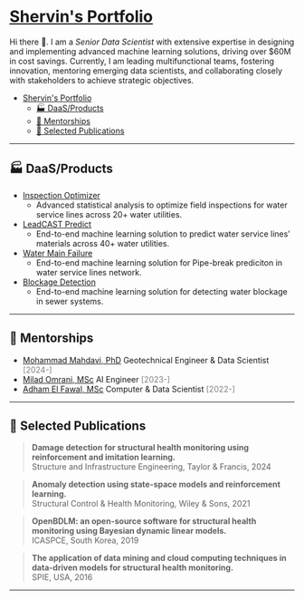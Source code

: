 # [Shervin's Portfolio](https://moderncan.github.io)

Hi there 👋. I am a *Senior Data Scientist* with extensive expertise in designing and implementing advanced machine learning solutions, driving over \$60M in cost savings. Currently, I am leading multifunctional teams, fostering innovation, mentoring emerging data scientists, and collaborating closely with stakeholders to achieve strategic objectives.

- [Shervin's Portfolio](#shervins-portfolio)
  - [🏭 DaaS/Products](#-daasproducts)
  - [🤝 Mentorships](#-mentorships)
  - [📗 Selected Publications](#-selected-publications)
<!-- - [💡 Blogposts/Talks](#-blogpoststalks) -->

---

## 🏭 DaaS/Products

- [Inspection Optimizer](/pages/inspection_optimizer.md)
  - Advanced statistical analysis to optimize field inspections for water service lines across 20+ water utilities.
- [LeadCAST Predict](/pages/leadcast_predict.md)
  - End-to-end machine learning solution to predict water service lines' materials across 40+ water utilities.
- [Water Main Failure](/pages/water_main_failure.md)
  - End-to-end machine learning solution for Pipe-break prediciton in water service lines network.
- [Blockage Detection](/pages/blockage_detection.md)
  - End-to-end machine learning solution for detecting water blockage in sewer systems.

<!--
<div style="display: flex; justify-content: space-between;">

<div style="flex: 1; margin-right: 10px;">

##### [Inspection Optimizer](/pages/inspection_optimizer.md)

Advanced statistical analysis to optimize field inspections for water service lines across +20 water utilities.

[more](/pages/inspection_optimizer.md)
</div>

<div style="flex: 1; margin-left: 10px;">

##### [LeadCAST Predict](/pages/leadcast_predict.md)
End-to-end machine learning solution to predict water service lines' materials according to Lead and Copper Rule Revisions (LCRR).

[more](/pages/leadcast_predict.md)
</div>

</div>

<div style="display: flex; justify-content: space-between;">

<div style="flex: 1; margin-right: 10px;">

##### [Water Main Failure](/pages/water_main_failure.md)
End-to-end machine learning solution for Pipe-break prediciton in water service lines network.
[more](/pages/water_main_failure.md)
</div>

<div style="flex: 1; margin-left: 10px;">

##### [Pipe Blockage Detection](/pages/blockage_detection.md)
End-to-end machine learning solution for detecting water blockage in sewer systems.

[more](/pages/blockage_detection.md)
</div>

</div>
-->

---

## 🤝 Mentorships

* [Mohammad Mahdavi, PhD](https://www.linkedin.com/in/mohammadmahdavi/) Geotechnical Engineer & Data Scientist <span style="color: grey;">[2024-]</span>
* [Milad Omrani, MSc](https://www.linkedin.com/in/miladomrani1987/) AI Engineer <span style="color: grey;">[2023-]</span>
* [Adham El Fawal, MSc](https://www.linkedin.com/in/adhamelfawal/) Computer & Data Scientist <span style="color: grey;">[2022-]</span>


---

## 📗 Selected Publications


> **Damage detection for structural health monitoring using reinforcement and imitation learning.**\
> Structure and Infrastructure Engineering, Taylor & Francis, 2024


> **Anomaly detection using state-space models and reinforcement learning.**\
> Structural Control & Health Monitoring, Wiley & Sons, 2021

> **OpenBDLM: an open-source software for structural health monitoring using Bayesian dynamic linear models.**\
> ICASPCE, South Korea, 2019

> **The application of data mining and cloud computing techniques in data-driven models for structural health monitoring.**\
> SPIE, USA, 2016


---
<!-- 
## 💡 Blogposts/Talks

- [Pipe Blockage Detection](/pages/blockage_detection.md)
- [Pipe Blockage Detection](/pages/blockage_detection.md)
- [Pipe Blockage Detection](/pages/blockage_detection.md)
- [Pipe Blockage Detection](/pages/blockage_detection.md)
- [Pipe Blockage Detection](/pages/blockage_detection.md)




---

<!-- Remove above link if you don't want to attibute
[blog articles](/pages/blog_page.md)
[Project 3 Title](http://example.com/)
<img src="images/dummy_thumbnail.jpg?raw=true"/>

<a href="https://youtu.be/4jnUAYb9kkI">
<img style='vertical-align:middle;' src="/images/YouTube.png" width="25" height="25">
</a> | <a href="/pdf/Hamida_Goulet_RLI_2023_preprint.pdf">
<img style='vertical-align:middle;' src="/images/PDF_icon.png" width="20" height="20">
</a> | <a href="https://doi.org/10.1016/j.ress.2023.109214">
<img style='vertical-align:middle;' src="/images/WWW-Icon.png" width="20" height="20">
</a>

 -->
